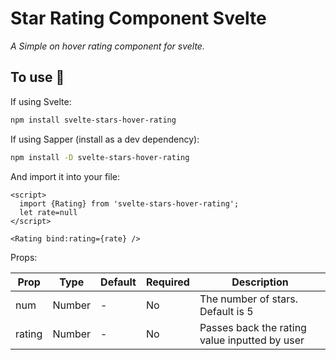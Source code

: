 # Star Rating Component Svelte

_A Simple on hover rating component for svelte._

## To use 🔧
If using Svelte:

```bash 
npm install svelte-stars-hover-rating
```

If using Sapper (install as a dev dependency):

```bash 
npm install -D svelte-stars-hover-rating
```
  
And import it into your file:
```svelte
<script>
  import {Rating} from 'svelte-stars-hover-rating';
  let rate=null
</script>

<Rating bind:rating={rate} />
```

Props:

| Prop   | Type   | Default | Required | Description                                           |
| ------ | ------ | ------- | -------- | ----------------------------------------------------- |
| num    | Number | -       | No       | The number of stars. Default is 5                     |
| rating | Number | -       | No       | Passes back the rating value inputted by user         |
